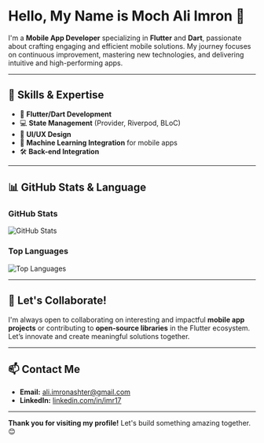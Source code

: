 # Hello, My Name is Moch Ali Imron 👋

I'm a **Mobile App Developer** specializing in **Flutter** and **Dart**, passionate about crafting engaging and efficient mobile solutions. My journey focuses on continuous improvement, mastering new technologies, and delivering intuitive and high-performing apps.

---

## 🚀 Skills & Expertise

- 📱 **Flutter/Dart Development**
- 💻 **State Management** (Provider, Riverpod, BLoC)
- 🎨 **UI/UX Design** 
- 🤖 **Machine Learning Integration** for mobile apps
- 🛠️ **Back-end Integration** 

---

## 📊 GitHub Stats & Language

### GitHub Stats
![GitHub Stats](https://github-readme-stats.vercel.app/api?username=Imron-Code17&show_icons=true&theme=radical&count_private=true&include_all_commits=true)

### Top Languages
![Top Languages](https://github-readme-stats.vercel.app/api/top-langs/?username=Imron-Code17&layout=compact&theme=radical&count_private=true)

---

## 🤝 Let's Collaborate!

I'm always open to collaborating on interesting and impactful **mobile app projects** or contributing to **open-source libraries** in the Flutter ecosystem. Let’s innovate and create meaningful solutions together.

---

## 📫 Contact Me

- **Email:** [ali.imronashter@gmail.com](mailto:ali.imronashter@gmail.com)
- **LinkedIn:** [linkedin.com/in/imr17](https://www.linkedin.com/in/imr17)

---

**Thank you for visiting my profile!** Let's build something amazing together. 😊
